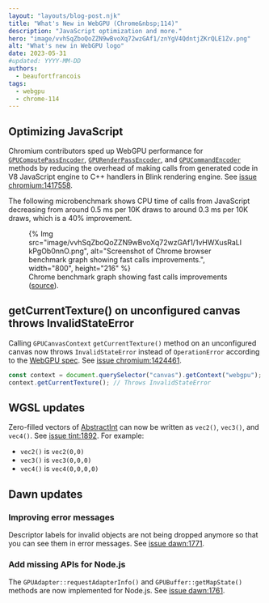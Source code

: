 ```yaml
---
layout: "layouts/blog-post.njk"
title: "What's New in WebGPU (Chrome&nbsp;114)"
description: "JavaScript optimization and more."
hero: "image/vvhSqZboQoZZN9wBvoXq72wzGAf1/znYgV4QdntjZKrQLE1Zv.png"
alt: "What's new in WebGPU logo"
date: 2023-05-31
#updated: YYYY-MM-DD
authors:
  - beaufortfrancois
tags:
  - webgpu
  - chrome-114
---
```


## Optimizing JavaScript

Chromium contributors sped up WebGPU performance for [`GPUComputePassEncoder`](https://developer.mozilla.org/docs/Web/API/GPUComputePassEncoder), [`GPURenderPassEncoder`](https://developer.mozilla.org/docs/Web/API/GPURenderPassEncoder), and [`GPUCommandEncoder`](https://developer.mozilla.org/docs/Web/API/GPUCommandEncoder) methods by reducing the overhead of making calls from generated code in V8 JavaScript engine to C++ handlers in Blink rendering engine. See [issue chromium:1417558](https://bugs.chromium.org/p/chromium/issues/detail?id=1417558).

The following microbenchmark shows CPU time of calls from JavaScript decreasing from around 0.5 ms per 10K draws to around 0.3 ms per 10K draws, which is a 40% improvement.

<figure>
  {% Img src="image/vvhSqZboQoZZN9wBvoXq72wzGAf1/1vHWXusRaLlkPgOb0nnO.png", alt="Screenshot of Chrome browser benchmark graph showing fast calls improvements.", width="800", height="216" %}
  <figcaption>
    Chrome benchmark graph showing fast calls improvements (<a href="https://chromeperf.appspot.com/report?sid=c5b915dc2e3d1d17cc76253f15839c488404af5ec02712361f80b45fca916689&start_rev=1121535&end_rev=1128342">source</a>).
  </figcaption>
</figure>

## getCurrentTexture() on unconfigured canvas throws InvalidStateError

Calling `GPUCanvasContext` `getCurrentTexture()` method on an unconfigured canvas now throws `InvalidStateError` instead of `OperationError` according to the [WebGPU spec](https://gpuweb.github.io/gpuweb/#dom-gpucanvascontext-getcurrenttexture). See [issue chromium:1424461](https://bugs.chromium.org/p/chromium/issues/detail?id=1424461).

```js
const context = document.querySelector("canvas").getContext("webgpu");
context.getCurrentTexture(); // Throws InvalidStateError
```

## WGSL updates

Zero-filled vectors of [AbstractInt](https://gpuweb.github.io/gpuweb/wgsl/#abstractint) can now be written as `vec2()`, `vec3()`, and `vec4()`. See [issue tint:1892](https://bugs.chromium.org/p/tint/issues/detail?id=1892). For example:

- `vec2()` is `vec2(0,0)`
- `vec3()` is `vec3(0,0,0)`
- `vec4()` is `vec4(0,0,0,0)`

## Dawn updates

### Improving error messages

Descriptor labels for invalid objects are not being dropped anymore so that you can see them in error messages. See [issue dawn:1771](https://bugs.chromium.org/p/dawn/issues/detail?id=1771).

### Add missing APIs for Node.js

The `GPUAdapter::requestAdapterInfo()` and `GPUBuffer::getMapState()` methods are now implemented for Node.js. See [issue dawn:1761](https://bugs.chromium.org/p/dawn/issues/detail?id=1761).
